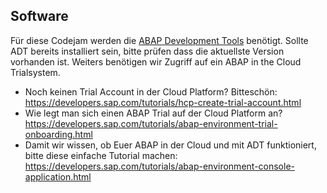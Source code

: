 ## Software
Für diese Codejam werden die [ABAP Development Tools](https://tools.hana.ondemand.com/#abap) benötigt. Sollte ADT bereits installiert sein, bitte prüfen dass die aktuellste Version vorhanden ist. Weiters benötigen wir Zugriff auf ein ABAP in the Cloud Trialsystem. 

* Noch keinen Trial Account in der Cloud Platform? Bitteschön: https://developers.sap.com/tutorials/hcp-create-trial-account.html
* Wie legt man sich einen ABAP Trial auf der Cloud Platform an? https://developers.sap.com/tutorials/abap-environment-trial-onboarding.html
* Damit wir wissen, ob Euer ABAP in der Cloud und mit ADT funktioniert, bitte diese einfache Tutorial machen: https://developers.sap.com/tutorials/abap-environment-console-application.html
